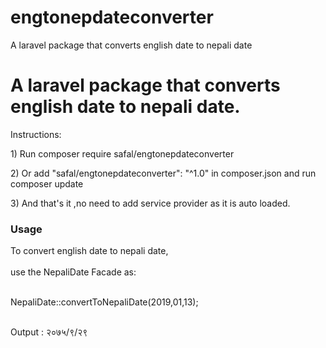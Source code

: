 # engtonepdateconverter
A laravel package that converts english date to nepali date


<!DOCTYPE html>
<html>
<head>
</head>
<body>
<h1>A laravel package that converts english date to nepali date.</h1>
<p>Instructions:</p>
<p> 1) Run composer require safal/engtonepdateconverter</p>
<p> 2) Or add "safal/engtonepdateconverter": "^1.0" in composer.json and run composer update</p>
<p> 3) And that's it ,no need to add service provider as it is auto loaded. </p>

<h3>Usage</h3>
To convert english date to nepali date,<br><br>
use the NepaliDate Facade as:<br><br>
<p>NepaliDate::convertToNepaliDate(2019,01,13);</p><br>
Output : २०७५/९/२९


</body>
</html>
